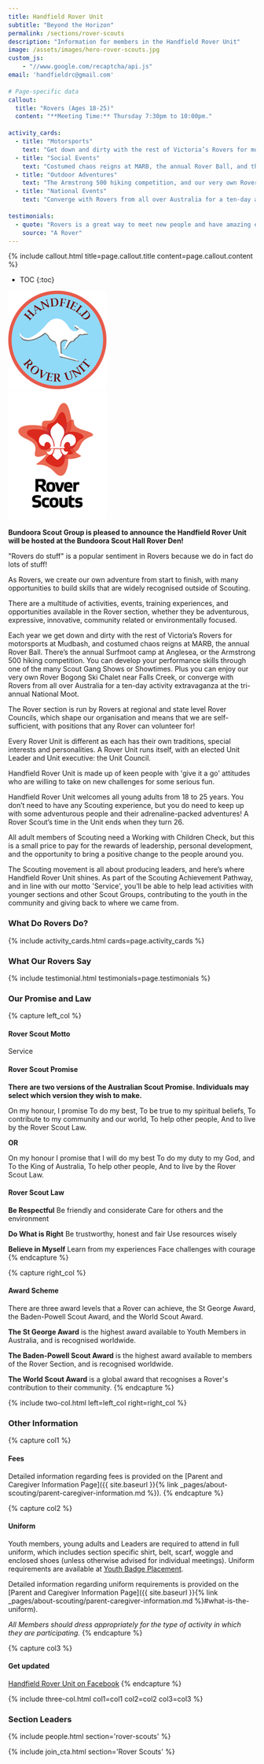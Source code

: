 ```yaml
---
title: Handfield Rover Unit
subtitle: "Beyond the Horizon"
permalink: /sections/rover-scouts
description: "Information for members in the Handfield Rover Unit"
image: /assets/images/hero-rover-scouts.jpg
custom_js:
    - "//www.google.com/recaptcha/api.js"
email: 'handfieldrc@gmail.com'

# Page-specific data
callout:
  title: "Rovers (Ages 18-25)"
  content: "**Meeting Time:** Thursday 7:30pm to 10:00pm."

activity_cards:
  - title: "Motorsports"
    text: "Get down and dirty with the rest of Victoria’s Rovers for motorsports at Mudbash."
  - title: "Social Events"
    text: "Costumed chaos reigns at MARB, the annual Rover Ball, and the annual Surfmoot camp at Anglesea."
  - title: "Outdoor Adventures"
    text: "The Armstrong 500 hiking competition, and our very own Rover Bogong Ski Chalet near Falls Creek."
  - title: "National Events"
    text: "Converge with Rovers from all over Australia for a ten-day activity extravaganza at the tri-annual National Moot."

testimonials:
  - quote: "Rovers is a great way to meet new people and have amazing experiences."
    source: "A Rover"
---
```


{% include callout.html title=page.callout.title content=page.callout.content %}

- TOC
{:toc}

<div class="float-right"><img src="/assets/images/logo-handfield-rovers.png" /><br/>
<img src="/assets/images/logo-rover-scouts-full.png" /></div>

**Bundoora Scout Group is pleased to announce the Handfield Rover Unit will be hosted at the Bundoora Scout Hall Rover Den!**

"Rovers do stuff" is a popular sentiment in Rovers because we do in fact do lots of stuff!

As Rovers, we create our own adventure from start to finish, with many opportunities to build skills that are widely recognised outside of Scouting.

There are a multitude of activities, events, training experiences, and opportunities available in the Rover section, whether they be adventurous, expressive, innovative, community related or environmentally focused.

Each year we get down and dirty with the rest of Victoria’s Rovers for motorsports at Mudbash, and costumed chaos reigns at MARB, the annual Rover Ball. There’s the annual Surfmoot camp at Anglesea, or the Armstrong 500 hiking competition. You can develop your performance skills through one of the many Scout Gang Shows or Showtimes. Plus you can enjoy our very own Rover Bogong Ski Chalet near Falls Creek, or converge with Rovers from all over Australia for a ten-day activity extravaganza at the tri-annual National Moot.

The Rover section is run by Rovers at regional and state level Rover Councils, which shape our organisation and means that we are self-sufficient, with positions that any Rover can volunteer for!

Every Rover Unit is different as each has their own traditions, special interests and personalities. A Rover Unit runs itself, with an elected Unit Leader and Unit executive: the Unit Council.

Handfield Rover Unit is made up of keen people with 'give it a go' attitudes who are willing to take on new challenges for some serious fun.

Handfield Rover Unit welcomes all young adults from 18 to 25 years. You don’t need to have any Scouting experience, but you do need to keep up with some adventurous people and their adrenaline-packed adventures! A Rover Scout’s time in the Unit ends when they turn 26.

All adult members of Scouting need a Working with Children Check, but this is a small price to pay for the rewards of leadership, personal development, and the opportunity to bring a positive change to the people around you.

The Scouting movement is all about producing leaders, and here’s where Handfield Rover Unit shines. As part of the Scouting Achievement Pathway, and in line with our motto 'Service', you’ll be able to help lead activities with younger sections and other Scout Groups, contributing to the youth in the community and giving back to where we came from.

<div class="clearfix"></div>

### What Do Rovers Do?

{% include activity_cards.html cards=page.activity_cards %}

### What Our Rovers Say

{% include testimonial.html testimonials=page.testimonials %}

### Our Promise and Law

{% capture left_col %}
#### Rover Scout Motto

Service

#### Rover Scout Promise

**There are two versions of the Australian Scout Promise. Individuals may select which version they wish to make.**

On my honour, I promise
To do my best,
To be true to my spiritual beliefs,
To contribute to my community and our world,
To help other people,
And to live by the Rover Scout Law.

**OR**

On my honour
I promise that I will do my best
To do my duty to my God, and
To the King of Australia,
To help other people,
And to live by the Rover Scout Law.

#### Rover Scout Law

**Be Respectful**
Be friendly and considerate
Care for others and the environment

**Do What is Right**
Be trustworthy, honest and fair
Use resources wisely

**Believe in Myself**
Learn from my experiences
Face challenges with courage
{% endcapture %}

{% capture right_col %}
#### Award Scheme

There are three award levels that a Rover can achieve, the St George Award, the Baden-Powell Scout Award, and the World Scout Award.

**The St George Award** is the highest award available to Youth Members in Australia, and is recognised worldwide.

**The Baden-Powell Scout Award** is the highest award available to members of the Rover Section, and is recognised worldwide.

**The World Scout Award** is a global award that recognises a Rover's contribution to their community.
{% endcapture %}

{% include two-col.html left=left_col right=right_col %}

### Other Information

{% capture col1 %}
#### Fees

Detailed information regarding fees is provided on the [Parent and Caregiver Information Page]({{ site.baseurl }}{% link _pages/about-scouting/parent-caregiver-information.md %}).
{% endcapture %}

{% capture col2 %}
#### Uniform

Youth members, young adults and Leaders are required to attend in full uniform, which includes section specific shirt, belt, scarf, woggle and enclosed shoes (unless otherwise advised for individual meetings). Uniform requirements are available at [Youth Badge Placement](https://scoutsvictoria.com.au/age-sections-adults/rovers/uniform-and-badge-placement/).

Detailed information regarding uniform requirements is provided on the [Parent and Caregiver Information Page]({{ site.baseurl }}{% link _pages/about-scouting/parent-caregiver-information.md %}#what-is-the-uniform).

*All Members should dress appropriately for the type of activity in which they are participating.*
{% endcapture %}

{% capture col3 %}
#### Get updated

[Handfield Rover Unit on Facebook](https://www.facebook.com/HSMRU23)
{% endcapture %}

{% include three-col.html col1=col1 col2=col2 col3=col3 %}

### Section Leaders

{% include people.html section='rover-scouts' %}

{% include join_cta.html section='Rover Scouts' %}
